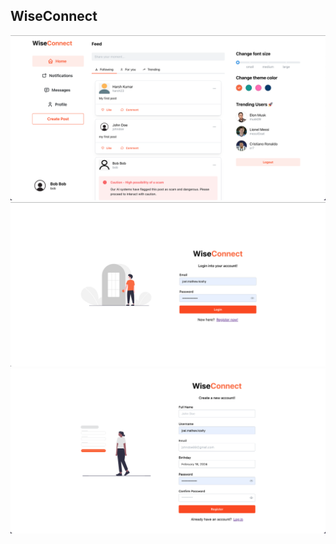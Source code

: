 ## WiseConnect

<img src="./images/index.png"/>

<img src="./images/login.png"/>

<img src="./images/register.png"/>
